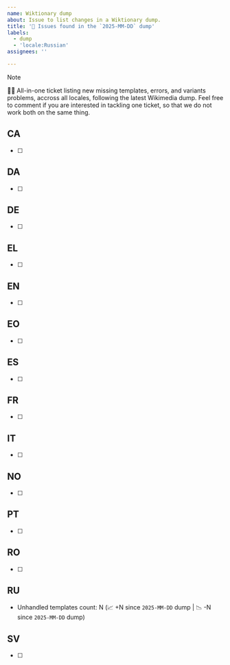 ```yaml
---
name: Wiktionary dump
about: Issue to list changes in a Wiktionary dump.
title: '🥮 Issues found in the `2025-MM-DD` dump'
labels:
  - dump
  - 'locale:Russian'
assignees: ''

---
```


> [!NOTE]
> 🧙‍♂️ All-in-one ticket listing new missing templates, errors, and variants problems, accross all locales, following the latest Wikimedia dump.
> Feel free to comment if you are interested in tackling one ticket, so that we do not work both on the same thing.

<!-- Remove empty sections. -->

## CA

- [ ] 

## DA

- [ ] 

## DE

- [ ] 

## EL

- [ ] 

## EN

- [ ]

## EO

- [ ] 

## ES

- [ ] 

## FR

- [ ] 

## IT

- [ ] 

## NO

- [ ] 

## PT

- [ ] 

## RO

- [ ] 

## RU

- Unhandled templates count: N (📈 +N since `2025-MM-DD` dump | 📉 -N since `2025-MM-DD` dump)

## SV

- [ ] 
